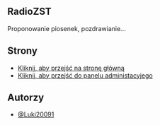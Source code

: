 ## RadioZST
Proponowanie piosenek, pozdrawianie...

## Strony
- [Kliknij, aby przejść na stronę główną](https://luki20091.github.io/RadioZST)
- [Kliknij, aby przejść do panelu administacyjego](https://luki20091.github.io/RadioZST/panel)

## Autorzy
- [@Luki20091](https://www.github.com/Luki20091)

